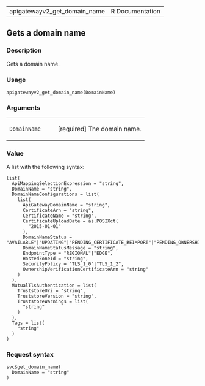<table style="width: 100%;">
<tbody>
<tr class="odd">
<td>apigatewayv2_get_domain_name</td>
<td style="text-align: right;">R Documentation</td>
</tr>
</tbody>
</table>

## Gets a domain name

### Description

Gets a domain name.

### Usage

    apigatewayv2_get_domain_name(DomainName)

### Arguments

<table>
<colgroup>
<col style="width: 35%" />
<col style="width: 65%" />
</colgroup>
<tbody>
<tr class="odd">
<td><code
id="apigatewayv2_get_domain_name_:_DomainName">DomainName</code></td>
<td><p>[required] The domain name.</p></td>
</tr>
</tbody>
</table>

### Value

A list with the following syntax:

    list(
      ApiMappingSelectionExpression = "string",
      DomainName = "string",
      DomainNameConfigurations = list(
        list(
          ApiGatewayDomainName = "string",
          CertificateArn = "string",
          CertificateName = "string",
          CertificateUploadDate = as.POSIXct(
            "2015-01-01"
          ),
          DomainNameStatus = "AVAILABLE"|"UPDATING"|"PENDING_CERTIFICATE_REIMPORT"|"PENDING_OWNERSHIP_VERIFICATION",
          DomainNameStatusMessage = "string",
          EndpointType = "REGIONAL"|"EDGE",
          HostedZoneId = "string",
          SecurityPolicy = "TLS_1_0"|"TLS_1_2",
          OwnershipVerificationCertificateArn = "string"
        )
      ),
      MutualTlsAuthentication = list(
        TruststoreUri = "string",
        TruststoreVersion = "string",
        TruststoreWarnings = list(
          "string"
        )
      ),
      Tags = list(
        "string"
      )
    )

### Request syntax

    svc$get_domain_name(
      DomainName = "string"
    )
